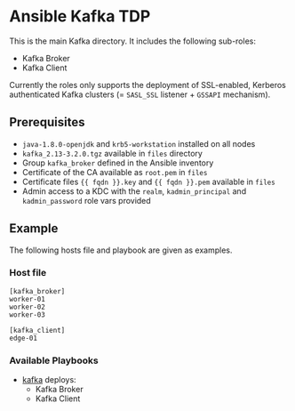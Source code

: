 # Ansible Kafka TDP

This is the main Kafka directory. It includes the following sub-roles:

- Kafka Broker
- Kafka Client

Currently the roles only supports the deployment of SSL-enabled, Kerberos authenticated Kafka clusters (= `SASL_SSL` listener + `GSSAPI` mechanism).

## Prerequisites

- `java-1.8.0-openjdk` and `krb5-workstation` installed on all nodes
- `kafka_2.13-3.2.0.tgz` available in `files` directory
- Group `kafka_broker` defined in the Ansible inventory
- Certificate of the CA available as `root.pem` in `files`
- Certificate files `{{ fqdn }}.key` and `{{ fqdn }}.pem` available in `files`
- Admin access to a KDC with the `realm`, `kadmin_principal` and `kadmin_password` role vars provided

## Example

The following hosts file and playbook are given as examples.

### Host file

```
[kafka_broker]
worker-01
worker-02
worker-03

[kafka_client]
edge-01
```

### Available Playbooks

- [kafka](../../playbooks/kafka.yml) deploys:
  - Kafka Broker
  - Kafka Client
